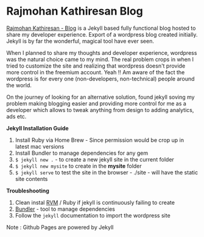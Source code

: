 # Rajmohan Kathiresan Blog

[Rajmohan Kathiresan - Blog](https://rajkathiresan.wordpress.com/) is a Jekyll based fully functional blog hosted to share my developer experience. Export of a wordpress blog created initially.
Jekyll is by far the wonderful, magical tool have ever seen.

When I planned to share my thoughts and developer experience, wordpress was the natural choice came to my mind.
The real problem crops in when I tried to customize the site and realizing that wordpress doesn't provide more control 
in the freemium account.
Yeah !! Am aware of the fact the wordpress is for every one (non-developers, non-technical) people around the world.

On the journey of looking for an alternative solution, found jekyll soving my problem making blogging easier and providing more control
for me as a developer which allows to tweak anything from design to adding analytics, ads etc.

**Jekyll Installation Guide**

1. Install Ruby via Home Brew - Since permission would be crop up in latest mac versions
2. Install Bundler to manage dependencies for any gem
3. `$ jekyll new .` - to create a new jekyll site in the current folder
4. `$ jekyll new mysite` to create in the **mysite** folder
5. `$ jekyll serve` to test the site in the browser - ./site - will have the static site contents

**Troubleshooting**

1. Clean instal [RVM](https://rvm.io/rvm/install) / Ruby if jekyll is continuously failing to create
2. [Bundler](http://bundler.io/) - tool to manage dependencies
3. Follow the `jekyll` documentation to import the wordpress site

Note : Github Pages are powered by Jekyll
